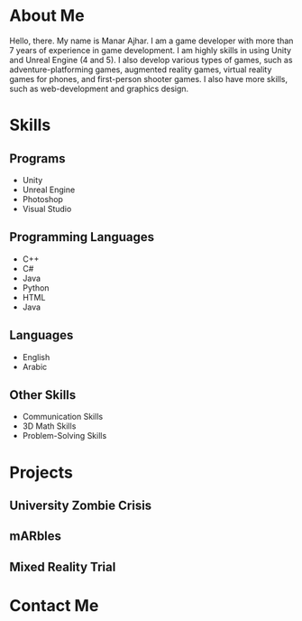 <head>

</head>

<body>
<h1>About Me</h1>
Hello, there. My name is Manar Ajhar. I am a game developer with more than 7 years of experience in game development. I am highly skills in using Unity and Unreal Engine (4 and 5). I also develop various types of games, such as adventure-platforming games, augmented reality games, virtual reality games for phones, and first-person shooter games. I also have more skills, such as web-development and graphics design.

<h1>Skills</h1>

<h2>Programs</h2>
<ul>
<li>Unity</li>
<li>Unreal Engine</li>
<li>Photoshop</li>
<li>Visual Studio</li>
</ul>

<h2>Programming Languages</h2>
<ul>
<li>C++</li>
<li>C#</li>
<li>Java</li>
<li>Python</li>
<li>HTML</li>
<li>Java</li>
</ul>


<h2>Languages</h2>
<ul>
<li>English</li>
<li>Arabic</li>
</ul>

<h2>Other Skills</h2>

<ul>
<li>Communication Skills</li>
<li>3D Math Skills</li>
<li>Problem-Solving Skills</li>
</ul>

<h1>Projects</h1>

<h2>University Zombie Crisis</h2>

<h2>mARbles</h2>

<h2>Mixed Reality Trial</h2>


<h1>Contact Me</h1>

</body>